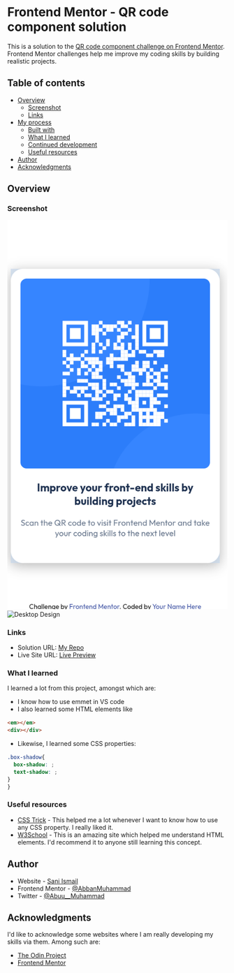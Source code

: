 # Frontend Mentor - QR code component solution

This is a solution to the [QR code component challenge on Frontend Mentor](https://www.frontendmentor.io/challenges/qr-code-component-iux_sIO_H). Frontend Mentor challenges help me improve my coding skills by building realistic projects. 

## Table of contents

- [Overview](#overview)
  - [Screenshot](#screenshot)
  - [Links](#links)
- [My process](#my-process)
  - [Built with](#built-with)
  - [What I learned](#what-i-learned)
  - [Continued development](#continued-development)
  - [Useful resources](#useful-resources)
- [Author](#author)
- [Acknowledgments](#acknowledgments)

## Overview

### Screenshot

![Mobile Design](./design/mobile-design.png)
![Desktop Design]()

### Links

- Solution URL: [My Repo](https://github.com/AbbanMuhammad/QR-CODE)
- Live Site URL: [Live Preview ](https://abbanmuhammad.github.io/QR-CODE/)



### What I learned
I learned a lot from this project, amongst which are:

- I know how to use emmet in VS code
- I also learned some HTML elements like
```html
<em></em>
<div></div>
```
- Likewise, I learned some CSS properties:
```css
.box-shadow{
  box-shadow: ;
  text-shadow: ;
}
}
```

### Useful resources

- [CSS Trick](https://css-tricks.com/almanac/properties/) - This helped me a lot whenever I want to know how to use any CSS property. I really liked it.
- [W3School](https://www.w3schools.com/) - This is an amazing site which helped me understand HTML elements. I'd recommend it to anyone still learning this concept.


## Author

- Website - [Sani Ismail](https://github.com/AbbanMuhammad)
- Frontend Mentor - [@AbbanMuhammad](https://www.frontendmentor.io/profile/AbbanMuhammad)
- Twitter - [@Abuu__Muhammad](https://x.com/Abuu__Muhammad)

## Acknowledgments
I'd like to acknowledge some websites where I am really developing my skills via them. Among such are:

- [The Odin Project](https://www.theodinproject.com/)
- [Frontend Mentor](https://www.frontendmentor.io/)
